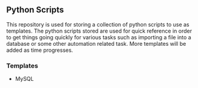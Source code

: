 ## Python Scripts      
This repository is used for storing a collection of python scripts to use as templates. The python scripts
stored are used for quick reference in order to get things going quickly for various tasks
such as importing a file into a database or some other automation related task. More templates will be added as time progresses.

### Templates     
- MySQL
